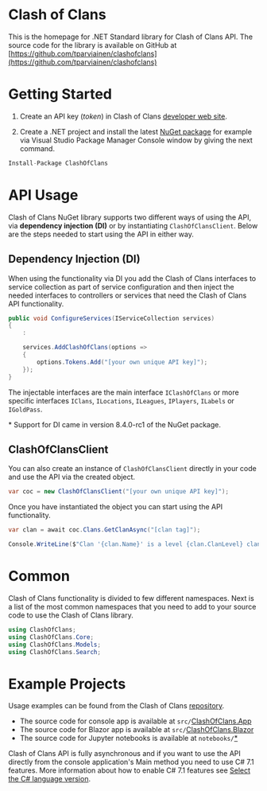 # **Clash of Clans**

This is the homepage for .NET Standard library for Clash of Clans API. The source code for the library is available on GitHub
at [https://github.com/tparviainen/clashofclans](https://github.com/tparviainen/clashofclans)

# Getting Started

1. Create an API key (*token*) in Clash of Clans [developer web site](https://developer.clashofclans.com/).

2. Create a .NET project and install the latest [NuGet package](https://www.nuget.org/packages/ClashOfClans/) for example via Visual Studio Package Manager Console window by giving the next command.


```C#
Install-Package ClashOfClans
```


# API Usage

Clash of Clans NuGet library supports two different ways of using the API, via **dependency injection (DI)** or by instantiating `ClashOfClansClient`. Below are the steps needed to start using the API in either way.


## Dependency Injection (DI)

When using the functionality via DI you add the Clash of Clans interfaces to service collection as part of service configuration and then inject the needed interfaces to controllers or services that need the Clash of Clans API functionality.

```C#
public void ConfigureServices(IServiceCollection services)
{
    :

    services.AddClashOfClans(options =>
    {
        options.Tokens.Add("[your own unique API key]");
    });
}
```

The injectable interfaces are the main interface `IClashOfClans` or more specific interfaces `IClans`, `ILocations`, `ILeagues`, `IPlayers`, `ILabels` or `IGoldPass`.

\* Support for DI came in version 8.4.0-rc1 of the NuGet package.


## ClashOfClansClient

You can also create an instance of `ClashOfClansClient` directly in your code and use the API via the created object.

```C#
var coc = new ClashOfClansClient("[your own unique API key]");
```

Once you have instantiated the object you can start using the API functionality.

```C#
var clan = await coc.Clans.GetClanAsync("[clan tag]");

Console.WriteLine($"Clan '{clan.Name}' is a level {clan.ClanLevel} clan and has {clan.Members} members");
```


# Common

Clash of Clans functionality is divided to few different namespaces. Next is a list of the most common namespaces that you need to add to your source code to use the Clash of Clans library.

```C#
using ClashOfClans;
using ClashOfClans.Core;
using ClashOfClans.Models;
using ClashOfClans.Search;
```


# Example Projects

Usage examples can be found from the Clash of Clans [repository](https://github.com/tparviainen/clashofclans).
* The source code for console app is available at `src/`[ClashOfClans.App](https://github.com/tparviainen/clashofclans/tree/develop/src/ClashOfClans.App)
* The source code for Blazor app is available at `src/`[ClashOfClans.Blazor](https://github.com/tparviainen/clashofclans/tree/develop/src/ClashOfClans.Blazor)
* The source code for Jupyter notebooks is available at `notebooks/`[*](https://github.com/tparviainen/clashofclans/tree/develop/notebooks)

Clash of Clans API is fully asynchronous and if you want to use the API directly from the console application's Main method you need
to use C# 7.1 features. More information about how to enable C# 7.1 features see 
[Select the C# language version](https://docs.microsoft.com/en-us/dotnet/csharp/language-reference/configure-language-version).
